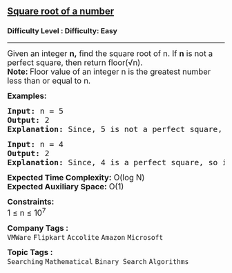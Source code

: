<h2><a href="https://www.geeksforgeeks.org/problems/square-root/0?utm_source=youtube&utm_medium=collab_striver_ytdescription&utm_campaign=square-root">Square root of a number</a></h2><h3>Difficulty Level : Difficulty: Easy</h3><hr><div class="problems_problem_content__Xm_eO"><p><span style="font-size: 18px;">Given an integer <strong>n,</strong> find the square root of n. If <strong>n</strong> is not a perfect square, then return floor(√n).<br><strong>Note:&nbsp;</strong>Floor value of an integer n is the greatest number less than or equal to n.</span></p>
<p><span style="font-size: 18px;"><strong>Examples:</strong></span></p>
<pre style="position: relative;"><span style="font-size: 18px;"><strong>Input: </strong>n = 5
<strong>Output: </strong>2<strong>
Explanation: </strong>Since, 5 is not a perfect square, floor of square_root of 5 is 2.</span>
<div class="open_grepper_editor" title="Edit &amp; Save To Grepper"></div></pre>
<pre style="position: relative;"><span style="font-size: 18px;"><strong>Input: </strong>n = 4
<strong>Output: </strong>2<strong>
Explanation: </strong>Since, 4 is a perfect square, so its square root is 2.</span><div class="open_grepper_editor" title="Edit &amp; Save To Grepper"></div></pre>
<p><span style="font-size: 18px;"><strong>Expected Time Complexity:</strong>&nbsp;O(log N)<br><strong>Expected Auxiliary Space:</strong>&nbsp;O(1)</span></p>
<p><span style="font-size: 18px;"><strong>Constraints:</strong></span><br><span style="font-size: 18px;">1 ≤ n ≤ 10<sup>7</sup></span></p></div><p><span style=font-size:18px><strong>Company Tags : </strong><br><code>VMWare</code>&nbsp;<code>Flipkart</code>&nbsp;<code>Accolite</code>&nbsp;<code>Amazon</code>&nbsp;<code>Microsoft</code>&nbsp;<br><p><span style=font-size:18px><strong>Topic Tags : </strong><br><code>Searching</code>&nbsp;<code>Mathematical</code>&nbsp;<code>Binary Search</code>&nbsp;<code>Algorithms</code>&nbsp;